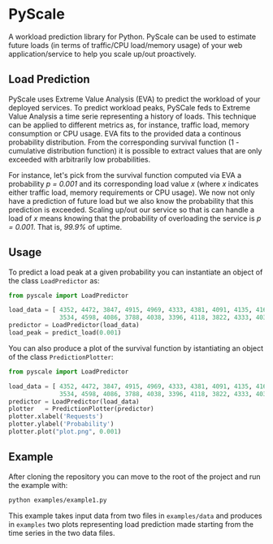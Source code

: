 # PyScale

A workload prediction library for Python. 
PyScale can be used to estimate future loads 
(in terms of traffic/CPU load/memory usage) of your 
web application/service to help you scale up/out 
proactively. 

## Load Prediction

PyScale uses Extreme Value Analysis (EVA) to predict the workload 
of your deployed services. 
To predict workload peaks, PySCale feds to Extreme Value 
Analysis a time serie representing a history of loads. 
This technique can be applied to different metrics as, for instance, 
traffic load, memory consumption or CPU usage. 
EVA fits to the provided data a 
continous probability distribution. 
From the 
corresponding survival function (1 - cumulative distribution function) 
it is possible to extract values that are only exceeded 
with arbitrarily low probabilities.  

For instance, let's pick from the survival function computed via EVA 
a probability _p = 0.001_ and its corresponding 
load value _x_ 
(where _x_ indicates either traffic load, memory requirements or CPU usage). 
We now not only have a prediction of future load but we also know the 
probability that this prediction is exceeded. 
Scaling up/out our service so that is can handle a load of _x_ 
means knowing that the probability of overloading the service is 
_p = 0.001_. That is, _99.9%_ of uptime.

## Usage

To predict a load peak at a given probability 
you can instantiate an object of the class `LoadPredictor` as:

```python
from pyscale import LoadPredictor

load_data = [ 4352, 4472, 3847, 4915, 4969, 4333, 4381, 4091, 4135, 4160,
              3534, 4598, 4086, 3788, 4038, 3396, 4118, 3822, 4333, 4034 ]
predictor = LoadPredictor(load_data)
load_peak = predict_load(0.001)
```

You can also produce a plot of the survival function by istantiating an 
object of the class `PredictionPlotter`: 

```python
from pyscale import LoadPredictor

load_data = [ 4352, 4472, 3847, 4915, 4969, 4333, 4381, 4091, 4135, 4160,
              3534, 4598, 4086, 3788, 4038, 3396, 4118, 3822, 4333, 4034 ]
predictor = LoadPredictor(load_data)
plotter   = PredictionPlotter(predictor)
plotter.xlabel('Requests')
plotter.ylabel('Probability')
plotter.plot("plot.png", 0.001)
```

## Example

After cloning the repository you can move to the root of the 
project and run the example with:

```bash
python examples/example1.py
```

This example takes input data from two files in `examples/data` and produces 
in `examples` two plots representing load prediction made starting from 
the time series in the two data files.
